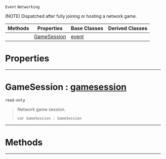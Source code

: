  `Event` `Networking`



(NOTE) Dispatched after fully joining or hosting a network game.

|Methods|Properties|Base Classes|Derived Classes|
|---|---|---|---|
| |[ GameSession](https://github.com/ZilchEngine/ZilchDocs/blob/master/code_reference/class_reference/netgamestarted.markdown#gamesession-zilch-engine)|[event](https://github.com/ZilchEngine/ZilchDocs/blob/master/code_reference/class_reference/event.markdown)| |


 #  Properties


---  
 #  GameSession : [gamesession](https://github.com/ZilchEngine/ZilchDocs/blob/master/code_reference/class_reference/gamesession.markdown)

 `read-only`

> Network game session.
> ``` lang=cpp, name=Nada
> var GameSession : GameSession


---  
 #  Methods


---  
 

 
